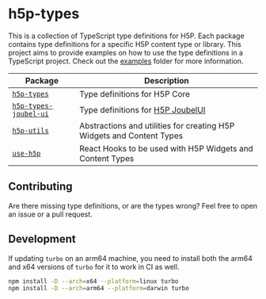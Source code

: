 # h5p-types

This is a collection of TypeScript type definitions for H5P.
Each package contains type definitions for a specific H5P content type or library.
This project aims to provide examples on how to use the type definitions in a TypeScript project.
Check out the [examples](./examples) folder for more information.

| Package                                                  | Description                                                               |
| -------------------------------------------------------- | ------------------------------------------------------------------------- |
| [`h5p-types`](./packages/h5p-types/)                     | Type definitions for H5P Core                                             |
| [`h5p-types-joubel-ui`](./packages/h5p-types-joubel-ui/) | Type definitions for [H5P JoubelUI](https://github.com/h5p/h5p-joubel-ui) |
| [`h5p-utils`](./packages/h5p-utils/)                     | Abstractions and utilities for creating H5P Widgets and Content Types     |
| [`use-h5p`](./packages/use-h5p/)                         | React Hooks to be used with H5P Widgets and Content Types                 |

## Contributing

Are there missing type definitions, or are the types wrong?
Feel free to open an issue or a pull request.

## Development

If updating `turbo` on an arm64 machine, you need to install both the arm64 and x64 versions of `turbo` for it to work in CI as well.

```sh
npm install -D --arch=x64 --platform=linux turbo
npm install -D --arch=arm64 --platform=darwin turbo
```

